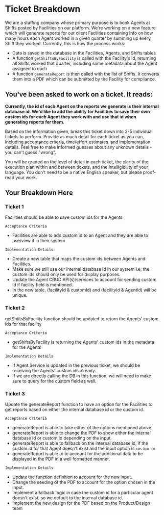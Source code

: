 # Ticket Breakdown

We are a staffing company whose primary purpose is to book Agents at Shifts posted by Facilities on our platform. We're working on a new feature which will generate reports for our client Facilities containing info on how many hours each Agent worked in a given quarter by summing up every Shift they worked. Currently, this is how the process works:

- Data is saved in the database in the Facilities, Agents, and Shifts tables
- A function `getShiftsByFacility` is called with the Facility's id, returning all Shifts worked that quarter, including some metadata about the Agent assigned to each
- A function `generateReport` is then called with the list of Shifts. It converts them into a PDF which can be submitted by the Facility for compliance.

## You've been asked to work on a ticket. It reads:

**Currently, the id of each Agent on the reports we generate is their internal database id. We'd like to add the ability for Facilities to save their own custom ids for each Agent they work with and use that id when generating reports for them.**

Based on the information given, break this ticket down into 2-5 individual tickets to perform. Provide as much detail for each ticket as you can, including acceptance criteria, time/effort estimates, and implementation details. Feel free to make informed guesses about any unknown details - you can't guess "wrong".

You will be graded on the level of detail in each ticket, the clarity of the execution plan within and between tickets, and the intelligibility of your language. You don't need to be a native English speaker, but please proof-read your work.

## Your Breakdown Here

### Ticket 1

Facilities should be able to save custom ids for the Agents

`Acceptance Criteria`

- Facilities are able to add custom id to an Agent and they are able to use/view it in their system

`Implementation Details`

- Create a new table that maps the custom ids between Agents and Facilities.
- Make sure we still use our internal database id in our system i.e; the custom ids should only be used for display purposes.
- Update the Agent CRUD API(s)/services to account for sending custom id if facility field is mentioned.
- In the new table, (facilityId & customId) and (facilityId & AgentId) will be unique.

### Ticket 2

getShiftsByFacility function should be updated to return the Agents' custom ids for that facility

`Acceptance Criteria`

- getShiftsByFacility is returning the Agents' custom ids in the metadata for the Agents

`Implementation Details`

- If Agent Service is updated in the previous ticket, we should be receiving the Agents' custom ids already.
- If we are directly calling the DB in this function, we will need to make sure to query for the custom field as well.

### Ticket 3

Update the generateReport function to have an option for the Facilities to get reports based on either the internal database id or the custom id.

`Acceptance Criteria`

- generateReport is able to take either of the options mentioned above.
- generateReport is able to change the PDF to show either the internal database id or custom id depending on the input.
- generateReport is able to fallback on the internal database id, if the custom id for that Agent doesn't exist and the input option is `custom id`.
- generateReport is able to to account for the additional data to be displayed in the PDF in a well formatted manner.

`Implementation Details`

- Update the function definition to account for the new input.
- Change the seeding of the PDF to account for the option chosen in the input.
- Implement a fallback logic in case the custom id for a particular agent doesn't exist, so we default to the internal database id.
- Implement the new design for the PDF based on the Product/Design team
